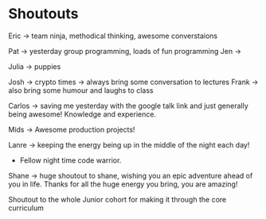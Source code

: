 # Shoutouts

Eric -> team ninja, methodical thinking, awesome converstaions

Pat -> yesterday group programming, loads of fun programming
Jen -> 

Julia -> puppies

Josh -> crypto times -> always bring some conversation to lectures
Frank -> also bring some humour and laughs to class

Carlos -> saving me yesterday with the google talk link and just generally being awesome! Knowledge and experience.

Mids -> Awesome production projects!

Lanre -> keeping the energy being up in the middle of the night each day!
- Fellow night time code warrior.

Shane -> huge shoutout to shane, wishing you an epic adventure ahead of you in life. Thanks for all the huge energy you bring, you are amazing!

Shoutout to the whole Junior cohort for making it through the core curriculum